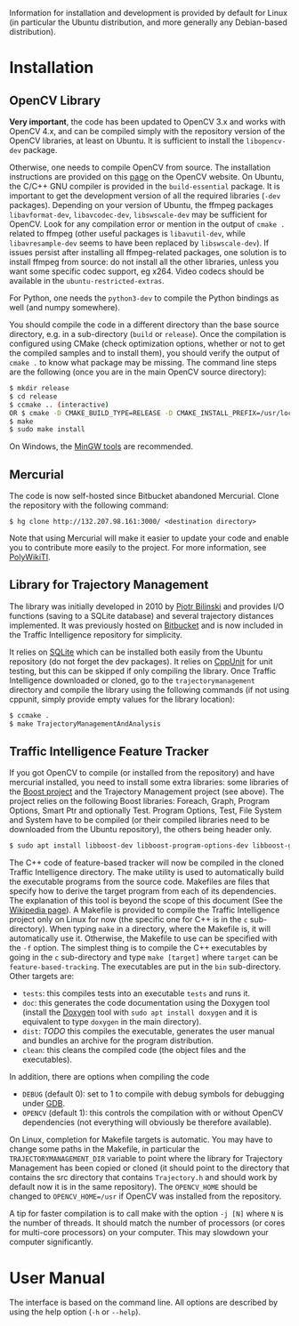 Information for installation and development is provided by default for Linux (in particular the Ubuntu distribution, and more generally any Debian-based distribution). 

# Installation
## OpenCV Library
**Very important**, the code has been updated to OpenCV 3.x and works with OpenCV 4.x, and can be compiled simply with the repository version of the OpenCV libraries, at least on Ubuntu. It is sufficient to install the `libopencv-dev` package. 

Otherwise, one needs to compile OpenCV from source. The installation instructions are provided on this [page](http://docs.opencv.org/master/df/d65/tutorial_table_of_content_introduction.html) on the OpenCV website. On Ubuntu, the C/C++ GNU compiler is provided in the `build-essential` package. It is important to get the development version of all the required libraries (`-dev` packages). Depending on your version of Ubuntu, the ffmpeg packages `libavformat-dev`, `libavcodec-dev`, `libswscale-dev` may be sufficient for OpenCV. Look for any compilation error or mention in the output of `cmake .` related to ffmpeg (other useful packages is `libavutil-dev`, while `libavresample-dev` seems to have been replaced by `libswscale-dev`). If issues persist after installing all ffmpeg-related packages, one solution is to install ffmpeg from source: do not install all the other libraries, unless you want some specific codec support, eg x264. Video codecs should be available in the `ubuntu-restricted-extras`. 

For Python, one needs the `python3-dev` to compile the Python bindings as well (and numpy somewhere). 

You should compile the code in a different directory than the base source directory, e.g. in a sub-directory (`build` or `release`). Once the compilation is configured using CMake (check optimization options, whether or not to get the compiled samples and to install them), you should verify the output of `cmake .` to know what package may be missing. The command line steps are the following (once you are in the main OpenCV source directory):

```sh
$ mkdir release
$ cd release
$ ccmake .. (interactive)
OR $ cmake -D CMAKE_BUILD_TYPE=RELEASE -D CMAKE_INSTALL_PREFIX=/usr/local ..
$ make
$ sudo make install
```

On Windows, the [MinGW tools](http://tdm-gcc.tdragon.net/) are recommended. 

## Mercurial
The code is now self-hosted since Bitbucket abandoned Mercurial. Clone the repository with the following command:

```
$ hg clone http://132.207.98.161:3000/ <destination directory>
```

Note that using Mercurial will make it easier to update your code and enable you to contribute more easily to the project. For more information, see [PolyWikiTI](http://www.polymtl.ca/wikitransport/index.php?title=Mercurial).

## Library for Trajectory Management 
The library was initially developed in 2010 by [Piotr Bilinski](http://www.piotr-bilinski.com/) and provides I/O functions (saving to a SQLite database) and several trajectory distances implemented. It was previously hosted on [Bitbucket](https://bitbucket.org/trajectories/trajectorymanagementandanalysis) and is now included in the Traffic Intelligence repository for simplicity.

It relies on [SQLite](https://www.sqlite.org) which can be installed both easily from the Ubuntu repository (do not forget the dev packages). It relies on [CppUnit](http://apps.sourceforge.net/mediawiki/cppunit/) for unit testing, but this can be skipped if only compiling the library. Once Traffic Intelligence downloaded or cloned, go to the `trajectorymanagement` directory and compile the library using the following commands (if not using cppunit, simply provide empty values for the library location):

```sh
$ ccmake .
$ make TrajectoryManagementAndAnalysis
```

## Traffic Intelligence Feature Tracker
If you got OpenCV to compile (or installed from the repository) and have mercurial installed, you need to install some extra libraries: some libraries of the [Boost project](https://www.boost.org) and the Trajectory Management project (see above). The project relies on the following Boost libraries: Foreach, Graph, Program Options, Smart Ptr and optionally Test. Program Options, Test, File System and System have to be compiled (or their compiled libraries need to be downloaded from the Ubuntu repository), the others being header only.

```sh
$ sudo apt install libboost-dev libboost-program-options-dev libboost-graph-dev libboost-filesystem-dev libboost-system-dev
```

The C++ code of feature-based tracker will now be compiled in the cloned Traffic Intelligence directory. The make utility is used to automatically build the executable programs from the source code. Makefiles are files that specify how to derive the target program from each of its dependencies. The explanation of this tool is beyond the scope of this document (See the [Wikipedia page](http://en.wikipedia.org/wiki/Make_(software))). A Makefile is provided to compile the Traffic Intelligence project only on Linux for now (the specific one for C++ is in the `c` sub-directory). When typing `make` in a directory, where the Makefile is, it will automatically use it. Otherwise, the Makefile to use can be specified with the `-f` option. The simplest thing is to compile the C++ executables by going in the `c` sub-directory and type `make [target]` where `target` can be `feature-based-tracking`. The executables are put in the `bin` sub-directory. Other targets are: 

* `tests`: this compiles tests into an executable `tests` and runs it.
* `doc`: this generates the code documentation using the Doxygen tool (install the [Doxygen](https://www.doxygen.org) tool with `sudo apt install doxygen` and it is equivalent to type `doxygen` in the main directory).
* `dist`: _TODO_ this compiles the executable, generates the user manual and bundles an archive for the program distribution. 
* `clean`: this cleans the compiled code (the object files and the executables). 

In addition, there are options when compiling the code

* `DEBUG` (default 0): set to 1 to compile with debug symbols for debugging under [GDB](https://www.gnu.org/software/gdb/).
* `OPENCV` (default 1): this controls the compilation with or without OpenCV dependencies (not everything will obviously be therefore available).

On Linux, completion for Makefile targets is automatic. You may have to change some paths in the Makefile, in particular the `TRAJECTORYMANAGEMENT_DIR` variable to point where the library for Trajectory Management has been copied or cloned (it should point to the directory that contains the src directory that contains `Trajectory.h` and should work by default now it is in the same repository). The `OPENCV_HOME` should be changed to `OPENCV_HOME=/usr` if OpenCV was installed from the repository. 

A tip for faster compilation is to call make with the option `-j [N]` where `N` is the number of threads. It should match the number of processors (or cores for multi-core processors) on your computer. This may slowdown your computer significantly. 

# User Manual
The interface is based on the command line. All options are described by using the help option (`-h` or `--help`).
